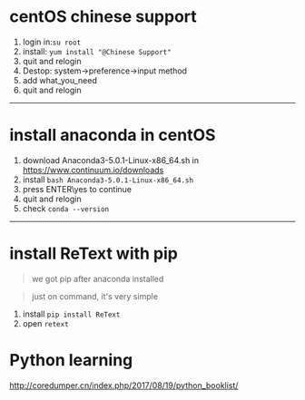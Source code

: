 # centOS chinese support
1. login in:`su root`
2. install: `yum install "@Chinese Support"`
3. quit and relogin
4. Destop: system->preference->input method
5. add what_you_need
6. quit and relogin

***
# install anaconda in centOS
1. download Anaconda3-5.0.1-Linux-x86_64.sh in https://www.continuum.io/downloads
2. install `bash Anaconda3-5.0.1-Linux-x86_64.sh`
3. press ENTER\yes to continue
4. quit and relogin
5. check `conda --version`

***
# install ReText with pip
> we got pip after anaconda installed

>just on command, it's very simple

1. install `pip install ReText`
3. open `retext`


# Python learning
http://coredumper.cn/index.php/2017/08/19/python_booklist/
